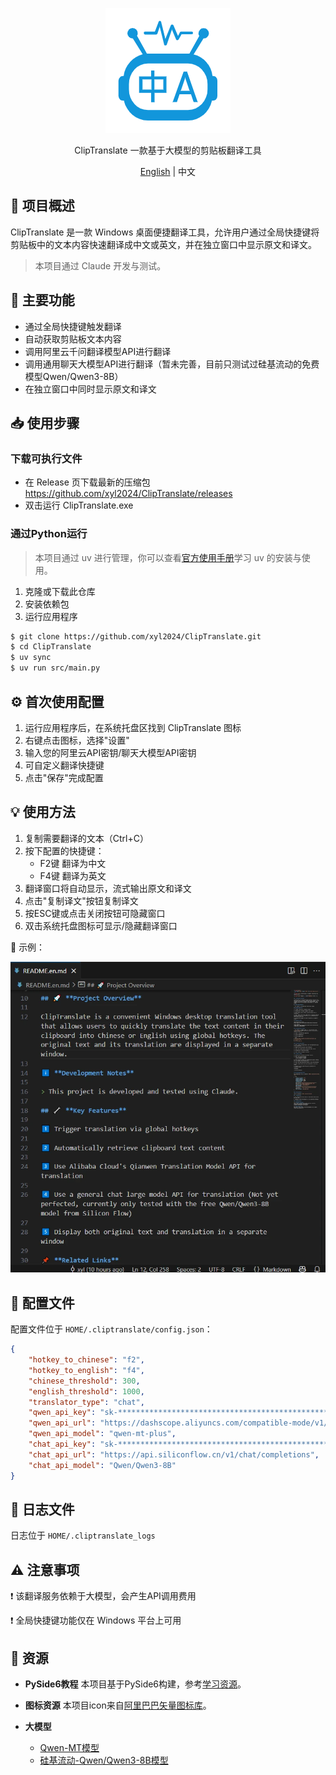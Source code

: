 <p align="center">
  <img width="200px" height="200px" src="assets/app_icon.png" />
</p>

<p align="center">ClipTranslate 一款基于大模型的剪贴板翻译工具</p>

<p align="center"><a href="README.en.md">English</a> | 中文</p>

## 🚀 **项目概述**

ClipTranslate 是一款 Windows 桌面便捷翻译工具，允许用户通过全局快捷键将剪贴板中的文本内容快速翻译成中文或英文，并在独立窗口中显示原文和译文。

> 本项目通过 Claude 开发与测试。

## 🔧 **主要功能**

- 通过全局快捷键触发翻译
- 自动获取剪贴板文本内容
- 调用阿里云千问翻译模型API进行翻译
- 调用通用聊天大模型API进行翻译（暂未完善，目前只测试过硅基流动的免费模型Qwen/Qwen3-8B）
- 在独立窗口中同时显示原文和译文

## 📥 **使用步骤**

### 下载可执行文件

- 在 Release 页下载最新的压缩包 https://github.com/xyl2024/ClipTranslate/releases
- 双击运行 ClipTranslate.exe

### 通过Python运行

> 本项目通过 uv 进行管理，你可以查看[官方使用手册](https://docs.astral.sh/uv/)学习 uv 的安装与使用。

1. 克隆或下载此仓库
2. 安装依赖包
3. 运行应用程序

```bash
$ git clone https://github.com/xyl2024/ClipTranslate.git
$ cd ClipTranslate
$ uv sync
$ uv run src/main.py
```

## ⚙️ **首次使用配置**

1. 运行应用程序后，在系统托盘区找到 ClipTranslate 图标
2. 右键点击图标，选择"设置"
3. 输入您的阿里云API密钥/聊天大模型API密钥
4. 可自定义翻译快捷键
5. 点击"保存"完成配置

## 💡 **使用方法**

1. 复制需要翻译的文本（Ctrl+C）
2. 按下配置的快捷键：
   - F2键 翻译为中文
   - F4键 翻译为英文
3. 翻译窗口将自动显示，流式输出原文和译文
4. 点击"复制译文"按钮复制译文
5. 按ESC键或点击关闭按钮可隐藏窗口
6. 双击系统托盘图标可显示/隐藏翻译窗口

🎥 示例：

![](assets/usage.webp)


## 📂 **配置文件**

配置文件位于 `HOME/.cliptranslate/config.json`：

```json
{
    "hotkey_to_chinese": "f2",
    "hotkey_to_english": "f4",
    "chinese_threshold": 300,
    "english_threshold": 1000,
    "translator_type": "chat",
    "qwen_api_key": "sk-************************************************",
    "qwen_api_url": "https://dashscope.aliyuncs.com/compatible-mode/v1/chat/completions",
    "qwen_api_model": "qwen-mt-plus",
    "chat_api_key": "sk-************************************************",
    "chat_api_url": "https://api.siliconflow.cn/v1/chat/completions",
    "chat_api_model": "Qwen/Qwen3-8B"
}
```

## 📝 **日志文件**

日志位于 `HOME/.cliptranslate_logs`

## ⚠️ **注意事项**

❗ 该翻译服务依赖于大模型，会产生API调用费用

❗ 全局快捷键功能仅在 Windows 平台上可用

## 🎨 **资源**

- **PySide6教程**
本项目基于PySide6构建，参考[学习资源](https://www.pythonguis.com/tutorials/pyside6-creating-your-first-window/)。

- **图标资源**
本项目icon来自[阿里巴巴矢量图标库](https://www.iconfont.cn/)。

- **大模型**
  - [Qwen-MT模型](https://help.aliyun.com/zh/model-studio/machine-translation)
  - [硅基流动-Qwen/Qwen3-8B模型](https://cloud.siliconflow.cn/models?target=Qwen/Qwen3-8B)
